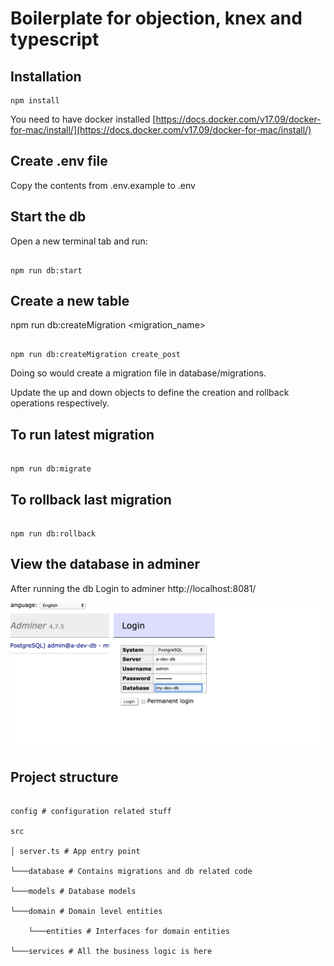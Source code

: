 # Boilerplate for objection, knex and typescript

## Installation
```
npm install
```
You need to have docker installed
[https://docs.docker.com/v17.09/docker-for-mac/install/](https://docs.docker.com/v17.09/docker-for-mac/install/)

## Create .env file
Copy the contents from .env.example to .env


## Start the db

  

Open a new terminal tab and run:

  

```

npm run db:start

```

  

## Create a new table


  npm run db:createMigration <migration_name>
  
  

```

npm run db:createMigration create_post

```

  

Doing so would create a migration file in database/migrations.

  

Update the up and down objects to define the creation and rollback operations respectively.

  

## To run latest migration

```

npm run db:migrate

```

  

## To rollback last migration

```

npm run db:rollback

```

  
## View the database in adminer
After running the db
Login to adminer http://localhost:8081/


![image](https://raw.githubusercontent.com/vdazrat/node-ts-db-starter/master/images/adminer.png)




## Project structure

```

config # configuration related stuff

src

│ server.ts # App entry point

└───database # Contains migrations and db related code

└───models # Database models

└───domain # Domain level entities

    └───entities # Interfaces for domain entities

└───services # All the business logic is here

```
